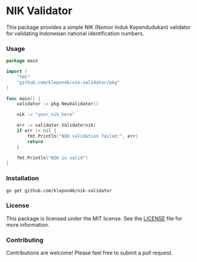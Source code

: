 # NIK Validator

This package provides a simple NIK (Nomor Induk Kependudukan) validator for validating Indonesian national identification numbers.

### Usage
```go
package main

import (
	"fmt"
	"github.com/klepon46/nik-validator/pkg"
)

func main() {
	validator := pkg.NewValidator()

	nik := "your_nik_here"

	err := validator.Validate(nik)
	if err != nil {
		fmt.Println("NIK validation failed:", err)
		return
	}

	fmt.Println("NIK is valid")
}
```

### Installation
```bash
go get github.com/klepon46/nik-validator
```

### License
This package is licensed under the MIT license. See the [LICENSE](LICENSE) file for more information.

### Contributing
Contributions are welcome! Please feel free to submit a pull request.
